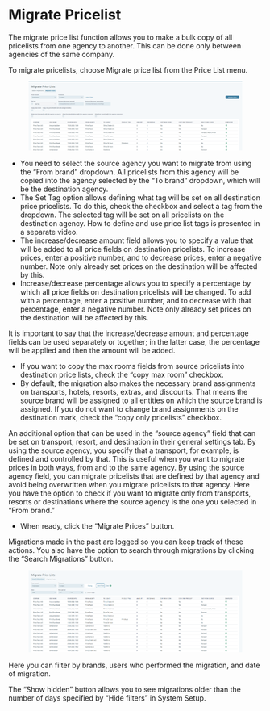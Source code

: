 # Migrate Pricelist

The migrate price list function allows you to make a bulk copy of all pricelists from one agency to another. This can be done only between agencies of the same company.&#x20;

To migrate pricelists, choose Migrate price list from the Price List menu.&#x20;

<figure><img src="../.gitbook/assets/image (50) (1).png" alt=""><figcaption></figcaption></figure>

* You need to select the source agency you want to migrate from using the “From brand” dropdown. All pricelists from this agency will be copied into the agency selected by the “To brand” dropdown, which will be the destination agency.&#x20;
* The Set Tag option allows defining what tag will be set on all destination price pricelists. To do this, check the checkbox and select a tag from the dropdown. The selected tag will be set on all pricelists on the destination agency. How to define and use price list tags is presented in a separate video.&#x20;
* The increase/decrease amount field allows you to specify a value that will be added to all price fields on destination pricelists. To increase prices, enter a positive number, and to decrease prices, enter a negative number. Note only already set prices on the destination will be affected by this.&#x20;
* Increase/decrease percentage allows you to specify a percentage by which all price fields on destination pricelists will be changed. To add with a percentage, enter a positive number, and to decrease with that percentage, enter a negative number. Note only already set prices on the destination will be affected by this.&#x20;

It is important to say that the increase/decrease amount and percentage fields can be used separately or together; in the latter case, the percentage will be applied and then the amount will be added.&#x20;

* If you want to copy the max rooms fields from source pricelists into destination price lists, check the “copy max room” checkbox.&#x20;
* By default, the migration also makes the necessary brand assignments on transports, hotels, resorts, extras, and discounts. That means the source brand will be assigned to all entities on which the source brand is assigned. If you do not want to change brand assignments on the destination mark, check the “copy only pricelists” checkbox.&#x20;

An additional option that can be used in the “source agency” field that can be set on transport, resort, and destination in their general settings tab. By using the source agency, you specify that a transport, for example, is defined and controlled by that. This is useful when you want to migrate prices in both ways, from and to the same agency. By using the source agency field, you can migrate pricelists that are defined by that agency and avoid being overwritten when you migrate pricelists to that agency. Here you have the option to check if you want to migrate only from transports, resorts or destinations where the source agency is the one you selected in “From brand.”&#x20;

* When ready, click the “Migrate Prices” button.&#x20;

Migrations made in the past are logged so you can keep track of these actions. You also have the option to search through migrations by clicking the “Search Migrations” button.

<figure><img src="../.gitbook/assets/image (51) (1).png" alt=""><figcaption></figcaption></figure>

&#x20;Here you can filter by brands, users who performed the migration, and date of migration.&#x20;

The “Show hidden” button allows you to see migrations older than the number of days specified by “Hide filters” in System Setup.
